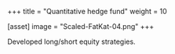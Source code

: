 +++
title = "Quantitative hedge fund"
weight = 10

[asset]
  image = "Scaled-FatKat-04.png"
+++

Developed long/short equity strategies. 